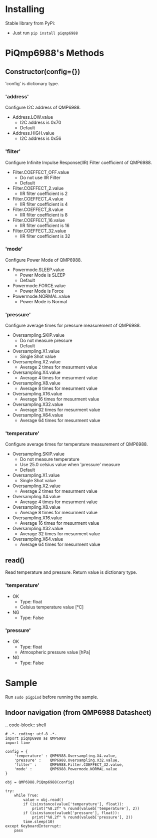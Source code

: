 # Installing

Stable library from PyPi:

* Just run `pip install piqmp6988`

# PiQmp6988's Methods

## Constructor(config={})

'config' is dictionary type.

### 'address'

Configure I2C address of QMP6988.

* Address.LOW.value
    * I2C address is 0x70
    * Default
* Address.HIGH.value
    * I2C address is 0x56

### 'filter'

Configure Infinite Impulse Response(IIR) Filter coefficient of QMP6988.

* Filter.COEFFECT_OFF.value
    * Do not use IIR Filter
    * Default
* Filter.COEFFECT_2.value
    * IIR filter coefficient is 2
* Filter.COEFFECT_4.value
    * IIR filter coefficient is 4
* Filter.COEFFECT_8.value
    * IIR filter coefficient is 8
* Filter.COEFFECT_16.value
    * IIR filter coefficient is 16
* Filter.COEFFECT_32.value
    * IIR filter coefficient is 32

### 'mode'

Configure Power Mode of QMP6988.

* Powermode.SLEEP.value
    * Power Mode is SLEEP
    * Default
* Powermode.FORCE.value
    * Power Mode is Force
* Powermode.NORMAL.value
    * Power Mode is Normal

### 'pressure'

Configure average times for pressure measurement of QMP6988.

* Oversampling.SKIP.value
    * Do not measure pressure
    * Default
* Oversampling.X1.value
    * Single Shot value
* Oversampling.X2.value
    * Average 2 times for mesurment value
* Oversampling.X4.value
    * Average 4 times for mesurment value
* Oversampling.X8.value
    * Average 8 times for mesurment value
* Oversampling.X16.value
    * Average 16 times for mesurment value
* Oversampling.X32.value
    * Average 32 times for mesurment value
* Oversampling.X64.value
    * Average 64 times for mesurment value

### 'temperature'

Configure average times for temperature measurement of QMP6988.

* Oversampling.SKIP.value
    * Do not measure temperature
    * Use 25.0 celsius value when 'pressure' measure
    * Default
* Oversampling.X1.value
    * Single Shot value
* Oversampling.X2.value
    * Average 2 times for mesurment value
* Oversampling.X4.value
    * Average 4 times for mesurment value
* Oversampling.X8.value
    * Average 8 times for mesurment value
* Oversampling.X16.value
    * Average 16 times for mesurment value
* Oversampling.X32.value
    * Average 32 times for mesurment value
* Oversampling.X64.value
    * Average 64 times for mesurment value

## read()

Read temperature and pressure.
Return value is dictionary type.

### 'temperature'

* OK
    * Type: float
    * Celsius temperature value [℃]
* NG
    * Type: False

### 'pressure'

* OK
    * Type: float
    * Atmospheric pressure value [hPa]
* NG
    * Type: False

# Sample

Run `sudo pigpiod` before running the sample.

## Indoor navigation (from QMP6988 Datasheet)

.. code-block:: shell

    # -*- coding: utf-8 -*-
    import piqmp6988 as QMP6988
    import time
    
    config = {
        'temperature' : QMP6988.Oversampling.X4.value,
        'pressure' :    QMP6988.Oversampling.X32.value,
        'filter' :      QMP6988.Filter.COEFFECT_32.value,
        'mode' :        QMP6988.Powermode.NORMAL.value
    }
    
    obj = QMP6988.PiQmp6988(config)
    
    try:
        while True:
            value = obj.read()
            if (isinstance(value['temperature'], float)):
                print("%8.2f" % round(valueb['temperature'], 2))
            if (isinstance(valueb['pressure'], float)):
                print("%8.2f" % round(valueb['pressure'], 2))
            time.sleep(10)
    except KeyboardInterrupt:
        pass


